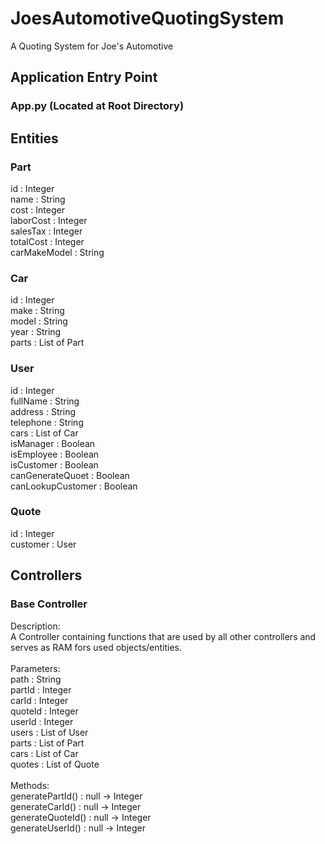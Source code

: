 # JoesAutomotiveQuotingSystem
A Quoting System for Joe's Automotive

## Application Entry Point
### App.py (Located at Root Directory)

## Entities
### Part
id : Integer <br/>
name : String <br/>
cost : Integer <br/>
laborCost : Integer <br/>
salesTax : Integer <br/>
totalCost : Integer <br/>
carMakeModel : String <br/>
### Car
id : Integer <br/>
make : String <br/>
model : String <br/>
year : String <br/>
parts : List of Part <br/>
### User
id : Integer <br/>
fullName : String <br/>
address : String <br/>
telephone : String <br/>
cars : List of Car <br/>
isManager : Boolean <br/>
isEmployee : Boolean <br/>
isCustomer : Boolean <br/>
canGenerateQuoet : Boolean <br/>
canLookupCustomer : Boolean <br/>
### Quote
id : Integer <br/>
customer : User <br/>
## Controllers
### Base Controller
Description:  <br/>
A Controller containing functions that are used by all other controllers and serves as RAM fors used objects/entities. <br/><br/>
Parameters: <br/>
path : String <br/>
partId : Integer <br/>
carId : Integer <br/>
quoteId : Integer <br/>
userId : Integer <br/>
users : List of User<br/>
parts : List of Part<br/>
cars : List of Car<br/>
quotes : List of Quote<br/><br/>
Methods: <br/>
generatePartId() : null -> Integer <br/>
generateCarId() : null -> Integer <br/>
generateQuoteId() : null -> Integer <br/>
generateUserId() : null -> Integer <br/><br/>







